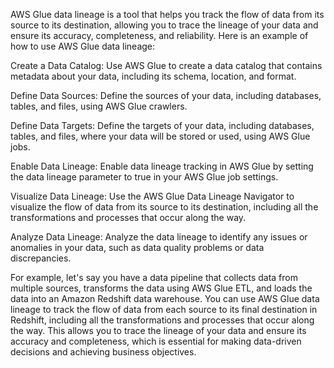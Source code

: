  AWS Glue data lineage is a tool that helps you track the flow of data from its source to its destination, allowing you to trace the lineage of your data and ensure its accuracy, completeness, and reliability. Here is an example of how to use AWS Glue data lineage:

Create a Data Catalog: Use AWS Glue to create a data catalog that contains metadata about your data, including its schema, location, and format.

Define Data Sources: Define the sources of your data, including databases, tables, and files, using AWS Glue crawlers.

Define Data Targets: Define the targets of your data, including databases, tables, and files, where your data will be stored or used, using AWS Glue jobs.

Enable Data Lineage: Enable data lineage tracking in AWS Glue by setting the data lineage parameter to true in your AWS Glue job settings.

Visualize Data Lineage: Use the AWS Glue Data Lineage Navigator to visualize the flow of data from its source to its destination, including all the transformations and processes that occur along the way.

Analyze Data Lineage: Analyze the data lineage to identify any issues or anomalies in your data, such as data quality problems or data discrepancies.

For example, let's say you have a data pipeline that collects data from multiple sources, transforms the data using AWS Glue ETL, and loads the data into an Amazon Redshift data warehouse. You can use AWS Glue data lineage to track the flow of data from each source to its final destination in Redshift, including all the transformations and processes that occur along the way. This allows you to trace the lineage of your data and ensure its accuracy and completeness, which is essential for making data-driven decisions and achieving business objectives.
